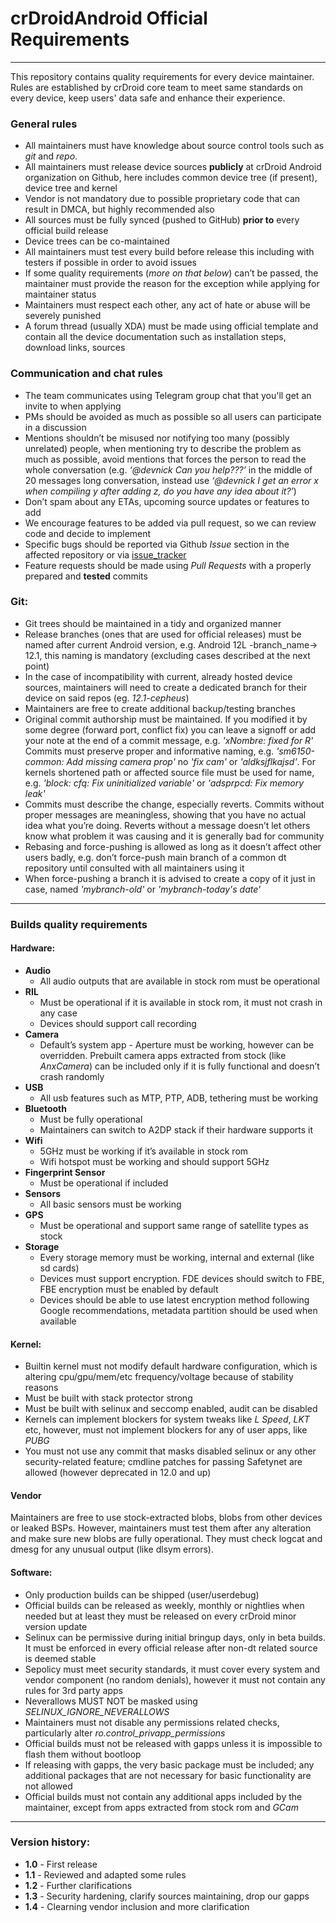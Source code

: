 
# crDroidAndroid Official Requirements
---
This repository contains quality requirements for every device maintainer.
Rules are established by crDroid core team to meet same standards on every
device, keep users' data safe and enhance their experience.

### General rules
* All maintainers must have knowledge about source control tools such as *git* and *repo*.
* All maintainers must release device sources **publicly** at crDroid Android organization on Github, here includes common device tree (if present), device tree and kernel
* Vendor is not mandatory due to possible proprietary code that can result in DMCA, but highly recommended also
* All sources must be fully synced (pushed to GitHub) **prior to** every official build release
* Device trees can be co-maintained
* All maintainers must test every build before release this including with testers if possible in order to avoid issues
* If some quality requirements (*more on that below*) can’t be passed, the maintainer must provide the reason for the exception while applying for maintainer status
* Maintainers must respect each other, any act of hate or abuse will be severely punished
* A forum thread (usually XDA) must be made using official template and contain all the device documentation such as installation steps, download links, sources

### Communication and chat rules
* The team communicates using Telegram group chat that you'll get an invite to when applying 
* PMs should be avoided as much as possible so all users can participate in a discussion
* Mentions shouldn’t be misused nor notifying too many (possibly unrelated) people, when mentioning try to describe the problem as much as possible, avoid mentions that forces the person to read the whole conversation (e.g. *‘@devnick Can you help???’* in the middle of 20 messages long conversation, instead use *‘@devnick I get an error x when compiling y after adding z, do you have any idea about it?’*) 
* Don’t spam about any ETAs, upcoming source updates or features to add
* We encourage features to be added via pull request, so we can review code and decide to implement 
* Specific bugs should be reported via Github *Issue* section in the affected repository or via [issue_tracker](https://github.com/crdroidandroid/issue_tracker/issues/new/choose)
* Feature requests should be made using *Pull Requests* with a properly prepared and **tested** commits

### Git:
* Git trees should be maintained in a tidy and organized manner
* Release branches (ones that are used for official releases) must be named after current Android version, e.g. Android 12L -branch_name-> 12.1, this naming is mandatory (excluding cases described at the next point)
* In the case of incompatibility with current, already hosted device sources, maintainers will need to create a dedicated branch for their device on said repos (eg. *12.1-cepheus*)
* Maintainers are free to create additional backup/testing branches
* Original commit authorship must be maintained. If you modified it by some degree (forward port, conflict fix) you can leave a signoff or add your note at the end of a commit message, e.g. *'xNombre: fixed for R'*
Commits must preserve proper and informative naming, e.g. *'sm6150-common: Add missing camera prop'* no *'fix cam'* or *'aldksjflkajsd'*. For kernels shortened path or affected source file must be used for name, e.g. *'block: cfq: Fix uninitialized variable'* or *'adsprpcd: Fix memory leak'*
* Commits must describe the change, especially reverts. Commits without proper messages are meaningless, showing that you have no actual idea what you’re doing. Reverts without a message doesn’t let others know what problem it was causing and it is generally bad for community
* Rebasing and force-pushing is allowed as long as it doesn’t affect other users badly, e.g. don’t force-push main branch of a common dt repository until consulted with all maintainers using it
* When force-pushing a branch it is advised to create a copy of it just in case, named *'mybranch-old'* or *'mybranch-today's date'*

---
### Builds quality requirements

#### Hardware:
* **Audio**
    * All audio outputs that are available in stock rom must be operational
* **RIL**
    * Must be operational if it is available in stock rom, it must not crash in any case
    * Devices should support call recording
* **Camera**
    * Default’s system app - Aperture must be working, however can be overridden. Prebuilt camera apps extracted from stock (like *AnxCamera*) can be included only if it is fully functional and doesn’t crash randomly
* **USB**
     * All usb features such as MTP, PTP, ADB, tethering must be working
* **Bluetooth**
    * Must be fully operational
    * Maintainers can switch to A2DP stack if their hardware supports it
* **Wifi**
    *  5GHz must be working if it’s available in stock rom
    * Wifi hotspot must be working and should support 5GHz
* **Fingerprint Sensor**
    * Must be operational if included
* **Sensors**
    * All basic sensors must be working
* **GPS**
    * Must be operational and support same range of satellite types as stock
* **Storage**
    * Every storage memory must be working, internal and external (like sd cards)
    * Devices must support encryption. FDE devices should switch to FBE, FBE encryption must be enabled by default
    * Devices should be able to use latest encryption method following Google recommendations, metadata partition should be used when available

#### Kernel:
* Builtin kernel must not modify default hardware configuration, which is altering cpu/gpu/mem/etc frequency/voltage because of stability reasons
* Must be built with stack protector strong
* Must be built with selinux and seccomp enabled, audit can be disabled
* Kernels can implement blockers for system tweaks like *L Speed*, *LKT* etc, however, must not implement blockers for any of user apps, like *PUBG*
* You must not use any commit that masks disabled selinux or any other security-related feature; cmdline patches for passing Safetynet are allowed (however deprecated in 12.0 and up)

#### Vendor
Maintainers are free to use stock-extracted blobs, blobs from other devices or leaked BSPs. However, maintainers must test them after any alteration and make sure new blobs are fully operational. They must check logcat and dmesg for any unusual output (like dlsym errors).

#### Software:
* Only production builds can be shipped (user/userdebug)
* Official builds can be released as weekly, monthly or nightlies when needed but at least they must be released on every crDroid minor version update
* Selinux can be permissive during initial bringup days, only in beta builds. It must be enforced in every official release after non-dt related source is deemed stable
* Sepolicy must meet security standards, it must cover every system and vendor component (no random denials), however it must not contain any rules for 3rd party apps
* Neverallows MUST NOT be masked using *SELINUX_IGNORE_NEVERALLOWS*
* Maintainers must not disable any permissions related checks, particularly alter *ro.control_privapp_permissions*
* Official builds must not be released with gapps unless it is impossible to flash them without bootloop
* If releasing with gapps, the very basic package must be included; any additional packages that are not necessary for basic functionality are not allowed
* Official builds must not contain any additional apps included by the maintainer, except from apps extracted from stock rom and *GCam*

---
### Version history:
* **1.0** - First release
* **1.1** - Reviewed and adapted some rules
* **1.2** - Further clarifications
* **1.3** - Security hardening, clarify sources maintaining, drop our gapps
* **1.4** - Clearning vendor inclusion and more clarification
